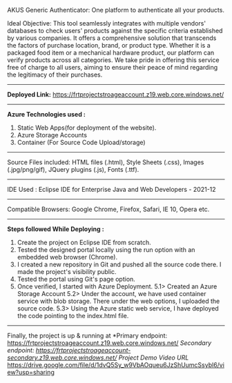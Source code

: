 AKUS Generic Authenticator:
One platform to authenticate all your products.

Ideal Objective:
 This tool seamlessly integrates with multiple vendors' databases to check users' products against the specific criteria established by various companies. It offers a comprehensive solution that transcends the factors of purchase location, brand, or product type. Whether it is a packaged food item or a mechanical hardware product, our platform can verify products across all categories. We take pride in offering this service free of charge to all users, aiming to ensure their peace of mind regarding the legitimacy of their purchases. 
_______________________________________________________________________________________________________
**Deployed Link:** https://frtprojectstroageaccount.z19.web.core.windows.net/
_______________________________________________________________________________________________________
**Azure Technologies used :**
1. Static Web Apps(for deployment of the website).
2. Azure Storage Accounts
3. Container (For Source Code Upload/storage)
_______________________________________________________________________________________________________
Source Files included: HTML files (.html), Style Sheets (.css), Images (.jpg/png/gif),
JQuery plugins (.js), Fonts (.ttf).
_______________________________________________________________________________________________________
IDE Used :
Eclipse IDE for Enterprise Java and Web Developers - 2021-12
_______________________________________________________________________________________________________
Compatible Browsers: Google Chrome, Firefox, Safari, IE 10, Opera etc.
_______________________________________________________________________________________________________

**Steps followed While Deploying :**
1. Create the project on Eclipse IDE from scratch. 
2. Tested the designed portal locally using the run option with an embedded web browser (Chrome).
3. I created a new repository in Git and pushed all the source code there. I made the project's visibility public. 
4. Tested the portal using Git's page option. 
5. Once verified, I started with Azure Deployment.
5.1> Created an Azure Storage Account
5.2> Under the account, we have used container service with blob storage. There under the web options, I uploaded the source code. 
5.3> Using the Azure static web service, I have deployed the code pointing to the index.html file. 

_______________________________________________________________________________________________________
Finally, the project is up & running at
*Primary endpoint: https://frtprojectstroageaccount.z19.web.core.windows.net/
*Secondary endpoint: https://frtprojectstroageaccount-secondary.z19.web.core.windows.net/
Project Demo Video URL* https://drive.google.com/file/d/1dvQ5Sy_w9VbAOqueu6JzShUumcSsybl6/view?usp=sharing
